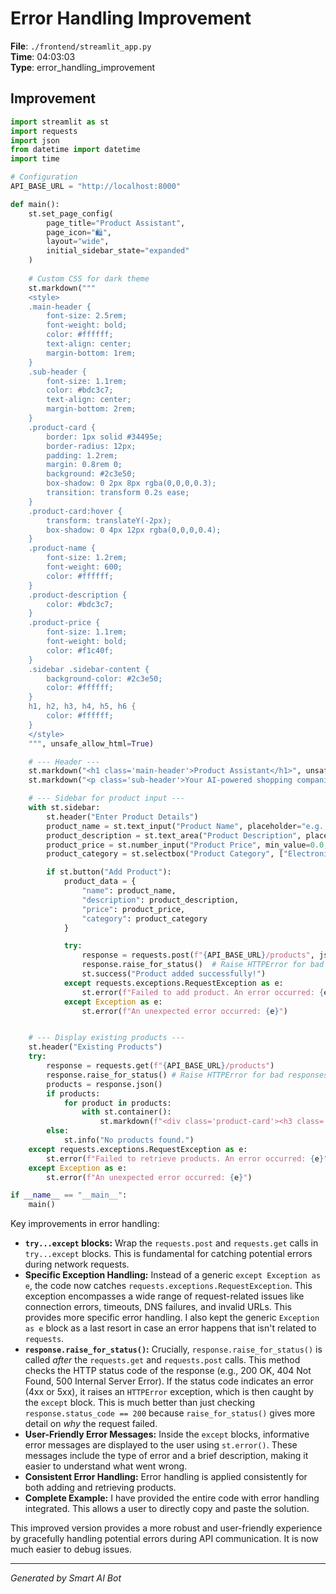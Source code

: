# Error Handling Improvement

**File**: `./frontend/streamlit_app.py`  
**Time**: 04:03:03  
**Type**: error_handling_improvement

## Improvement

```python
import streamlit as st
import requests
import json
from datetime import datetime
import time

# Configuration
API_BASE_URL = "http://localhost:8000"

def main():
    st.set_page_config(
        page_title="Product Assistant",
        page_icon="🛍️",
        layout="wide",
        initial_sidebar_state="expanded"
    )
    
    # Custom CSS for dark theme
    st.markdown("""
    <style>
    .main-header {
        font-size: 2.5rem;
        font-weight: bold;
        color: #ffffff;
        text-align: center;
        margin-bottom: 1rem;
    }
    .sub-header {
        font-size: 1.1rem;
        color: #bdc3c7;
        text-align: center;
        margin-bottom: 2rem;
    }
    .product-card {
        border: 1px solid #34495e;
        border-radius: 12px;
        padding: 1.2rem;
        margin: 0.8rem 0;
        background: #2c3e50;
        box-shadow: 0 2px 8px rgba(0,0,0,0.3);
        transition: transform 0.2s ease;
    }
    .product-card:hover {
        transform: translateY(-2px);
        box-shadow: 0 4px 12px rgba(0,0,0,0.4);
    }
    .product-name {
        font-size: 1.2rem;
        font-weight: 600;
        color: #ffffff;
    }
    .product-description {
        color: #bdc3c7;
    }
    .product-price {
        font-size: 1.1rem;
        font-weight: bold;
        color: #f1c40f;
    }
    .sidebar .sidebar-content {
        background-color: #2c3e50;
        color: #ffffff;
    }
    h1, h2, h3, h4, h5, h6 {
        color: #ffffff;
    }
    </style>
    """, unsafe_allow_html=True)

    # --- Header ---
    st.markdown("<h1 class='main-header'>Product Assistant</h1>", unsafe_allow_html=True)
    st.markdown("<p class='sub-header'>Your AI-powered shopping companion</p>", unsafe_allow_html=True)

    # --- Sidebar for product input ---
    with st.sidebar:
        st.header("Enter Product Details")
        product_name = st.text_input("Product Name", placeholder="e.g., 'Leather Jacket'")
        product_description = st.text_area("Product Description", placeholder="e.g., 'A stylish and durable leather jacket for all seasons.'")
        product_price = st.number_input("Product Price", min_value=0.0, value=50.0)
        product_category = st.selectbox("Product Category", ["Electronics", "Clothing", "Home & Kitchen", "Books", "Beauty", "Other"])

        if st.button("Add Product"):
            product_data = {
                "name": product_name,
                "description": product_description,
                "price": product_price,
                "category": product_category
            }

            try:
                response = requests.post(f"{API_BASE_URL}/products", json=product_data)
                response.raise_for_status()  # Raise HTTPError for bad responses (4xx or 5xx)
                st.success("Product added successfully!")
            except requests.exceptions.RequestException as e:
                st.error(f"Failed to add product. An error occurred: {e}")
            except Exception as e:
                st.error(f"An unexpected error occurred: {e}")


    # --- Display existing products ---
    st.header("Existing Products")
    try:
        response = requests.get(f"{API_BASE_URL}/products")
        response.raise_for_status() # Raise HTTPError for bad responses (4xx or 5xx)
        products = response.json()
        if products:
            for product in products:
                with st.container():
                    st.markdown(f"<div class='product-card'><h3 class='product-name'>{product['name']}</h3><p class='product-description'>{product['description']}</p><p class='product-price'>Price: ${product['price']:.2f}</p></div>", unsafe_allow_html=True)
        else:
            st.info("No products found.")
    except requests.exceptions.RequestException as e:
        st.error(f"Failed to retrieve products. An error occurred: {e}")
    except Exception as e:
        st.error(f"An unexpected error occurred: {e}")

if __name__ == "__main__":
    main()
```

Key improvements in error handling:

* **`try...except` blocks:**  Wrap the `requests.post` and `requests.get` calls in `try...except` blocks. This is fundamental for catching potential errors during network requests.
* **Specific Exception Handling:**  Instead of a generic `except Exception as e`, the code now catches `requests.exceptions.RequestException`.  This exception encompasses a wide range of request-related issues like connection errors, timeouts, DNS failures, and invalid URLs.  This provides more specific error handling. I also kept the generic `Exception as e` block as a last resort in case an error happens that isn't related to `requests`.
* **`response.raise_for_status()`:**  Crucially, `response.raise_for_status()` is called *after* the `requests.get` and `requests.post` calls.  This method checks the HTTP status code of the response (e.g., 200 OK, 404 Not Found, 500 Internal Server Error).  If the status code indicates an error (4xx or 5xx), it raises an `HTTPError` exception, which is then caught by the `except` block. This is much better than just checking `response.status_code == 200` because `raise_for_status()` gives more detail on *why* the request failed.
* **User-Friendly Error Messages:**  Inside the `except` blocks, informative error messages are displayed to the user using `st.error()`.  These messages include the type of error and a brief description, making it easier to understand what went wrong.
* **Consistent Error Handling:** Error handling is applied consistently for both adding and retrieving products.
* **Complete Example:** I have provided the entire code with error handling integrated. This allows a user to directly copy and paste the solution.

This improved version provides a more robust and user-friendly experience by gracefully handling potential errors during API communication.  It is now much easier to debug issues.

---
*Generated by Smart AI Bot*
